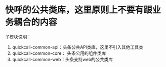 # 快呼的公共类库，这里原则上不要有跟业务耦合的内容
子模块说明：
1. quickcall-common-api：头条公共API类库，这里不引入其他工具类
2. quickcall-common-core： 头条公用的组件类库
3. quickcall-common-web：头条支持web的公共类库